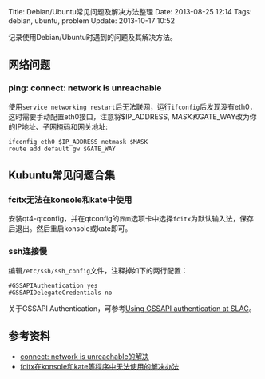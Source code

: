Title: Debian/Ubuntu常见问题及解决方法整理
Date: 2013-08-25 12:14
Tags: debian, ubuntu, problem
Update: 2013-10-17 10:52

记录使用Debian/Ubuntu时遇到的问题及其解决方法。

## 网络问题

### ping: connect: network is unreachable
使用`service networking restart`后无法联网，运行`ifconfig`后发现没有eth0，这时需要手动配置eth0接口，注意将$IP_ADDRESS, $MASK和$GATE_WAY改为你的IP地址、子网掩码和网关地址:
    
    ifconfig eth0 $IP_ADDRESS netmask $MASK
    route add default gw $GATE_WAY

## Kubuntu常见问题合集
### fcitx无法在konsole和kate中使用
安装qt4-qtconfig，并在qtconfig的`界面`选项卡中选择`fcitx`为默认输入法，保存后退出。然后重启konsole或kate即可。

### ssh连接慢
编辑`/etc/ssh/ssh_config`文件，注释掉如下的两行配置：

    #GSSAPIAuthentication yes
    #GSSAPIDelegateCredentials no

关于GSSAPI Authentication，可参考[Using GSSAPI authentication at SLAC](http://www.slac.stanford.edu/comp/unix/sshGSSAPI.html)。

## 参考资料

*  [connect: network is unreachable的解决](http://blog.csdn.net/xuyaqun/article/details/6283829)
*  [fcitx在konsole和kate等程序中无法使用的解决办法](http://magic282.me/2012/09/fix-the-problem-that-fcitx-cannot-input-the-qt-programs-such-as-konsole-and-kate/)


